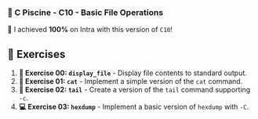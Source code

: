 
### **🚀 C Piscine - C10 - Basic File Operations**

🌟 I achieved **100%** on Intra with this version of `C10`!

## 📝 Exercises

1. **📂 Exercise 00: `display_file`** - Display file contents to standard output.
2. **📄 Exercise 01: `cat`** - Implement a simple version of the `cat` command.
3. **🔡 Exercise 02: `tail`** - Create a version of the `tail` command supporting `-c`.
4. **💻 Exercise 03: `hexdump`** - Implement a basic version of `hexdump` with `-C`.

